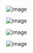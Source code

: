 
![image](https://github.com/LyanJackson/RankingDeEscolas/assets/131909668/bd1877ed-cdf9-48ab-8955-55f9c1a0a3f8)

![image](https://github.com/LyanJackson/RankingDeEscolas/assets/131909668/a9ed5f9e-88f4-4c51-aaf6-ff00aebf1029)

![image](https://github.com/LyanJackson/RankingDeEscolas/assets/131909668/64769cd1-3dd7-41b9-8713-63ffb83a9006)

![image](https://github.com/LyanJackson/RankingDeEscolas/assets/131909668/f107d8cf-0d68-4c87-92ad-275c8c3c0d5a)
